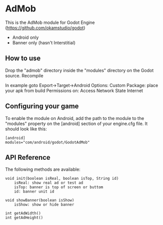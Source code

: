 AdMob
=====

This is the AdMob module for Godot Engine (https://github.com/okamstudio/godot)
- Android only
- Banner only (hasn't Interstitial)

How to use
----------
Drop the "admob" directory inside the "modules" directory on the Godot source. Recompile

In example goto Export->Target->Android
	Options:
		Custom Package: place your apk from build
		Permissions on:
			Access Network State
			Internet

Configuring your game
---------------------

To enable the module on Android, add the path to the module to the "modules" property on the [android] section of your engine.cfg file. It should look like this:

	[android]
	modules="com/android/godot/GodotAdMob"

API Reference
-------------

The following methods are available:

	void init(boolean isReal, boolean isTop, String id)
		isReal: show real ad or test ad
		isTop: banner is top of screen or buttom
		id: banner unit id
	
	void showBanner(boolean isShow)
		isShow: show or hide banner
	
	int getAdWidth()
	int getAdHeight()

	